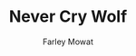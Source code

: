 ---
layout: post
title: "Never Cry Wolf"
author: "Farley Mowat"
excerpt: "\"the caribou and the wolf are one; for the caribou feeds the wolf but it is the wolf who keeps the caribou strong\""
notes: "A young biologist, Farley Mowat, pleads the case in favor of the Arctic Wolf by recounting his field observations. This book had a massive impact on the public perception towards wolves. It's probably good to note that Mowat has admitted to embellishing his accounts and humanizing his wolf subjects. Regardless, it makes for good writing."
categories: read
image:
  feature: never-cry-wolf.jpg
tags: [sample-post, code, highlighting]
comments: true
share: true
modified: 2017-03-30T14:11:53-04:00
---